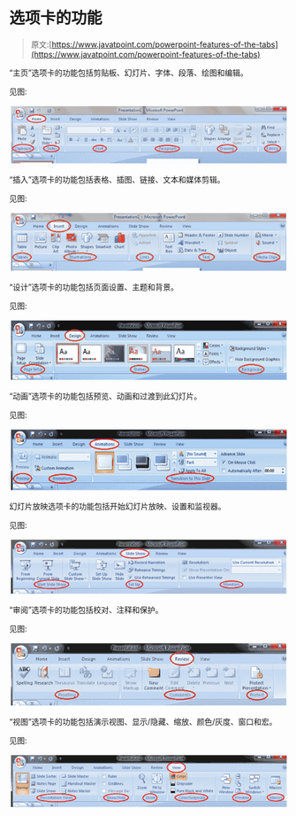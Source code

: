 # 选项卡的功能

> 原文:[https://www.javatpoint.com/powerpoint-features-of-the-tabs](https://www.javatpoint.com/powerpoint-features-of-the-tabs)

“主页”选项卡的功能包括剪贴板、幻灯片、字体、段落、绘图和编辑。

见图:

![MSpowerpoint Features of the tabs 1](img/8903fb3504e7261b01f37b15176e2ce2.png)

“插入”选项卡的功能包括表格、插图、链接、文本和媒体剪辑。

见图:

![MSpowerpoint Features of the tabs 2](img/147ecdb12eb36498a97d83b01aedef59.png)

“设计”选项卡的功能包括页面设置、主题和背景。

见图:

![MSpowerpoint Features of the tabs 3](img/66226fade41012e8d298bb9dbc695806.png)

“动画”选项卡的功能包括预览、动画和过渡到此幻灯片。

见图:

![MSpowerpoint Features of the tabs 4](img/fbbc5239cee92e4d2b20410ed2c1634d.png)

幻灯片放映选项卡的功能包括开始幻灯片放映、设置和监视器。

见图:

![MSpowerpoint Features of the tabs 5](img/f3241ae404e080e5a0fecaccbf358f22.png)

“审阅”选项卡的功能包括校对、注释和保护。

见图:

![MSpowerpoint Features of the tabs 6](img/deb7e67727f151047ac4097b8a4e6643.png)

“视图”选项卡的功能包括演示视图、显示/隐藏、缩放、颜色/灰度、窗口和宏。

见图:

![MSpowerpoint Features of the tabs 7](img/72e055d738abb42a9d5d5e5f8727b9f2.png)